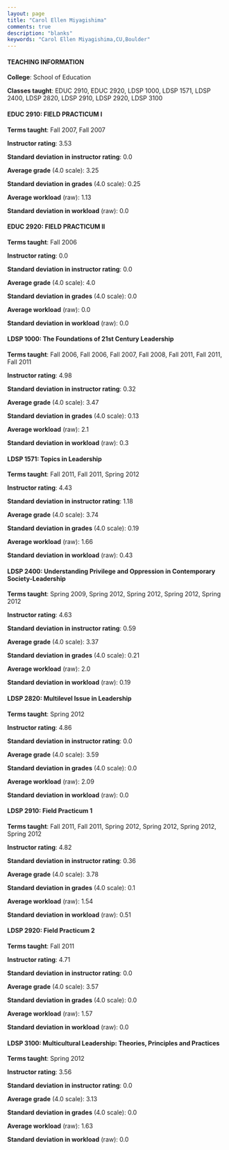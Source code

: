 ```yaml
---
layout: page
title: "Carol Ellen Miyagishima" 
comments: true
description: "blanks"
keywords: "Carol Ellen Miyagishima,CU,Boulder"
---
```

<head>
<script src="https://ajax.googleapis.com/ajax/libs/jquery/2.1.3/jquery.min.js"></script>
<script src="https://dl.dropboxusercontent.com/s/pc42nxpaw1ea4o9/highcharts.js?dl=0"></script>
<!-- <script src="../assets/js/highcharts.js"></script> -->
<style type="text/css">@font-face {
	font-family: "Bebas Neue";
	src: url(https://www.filehosting.org/file/details/544349/BebasNeue Regular.otf) format("opentype");
	}
	h1.Bebas { 
		font-family: "Bebas Neue", Verdana, Tahoma;
	}
</style>
</head>
	   
#### TEACHING INFORMATION

**College**: School of Education

**Classes taught**: EDUC 2910, EDUC 2920, LDSP 1000, LDSP 1571, LDSP 2400, LDSP 2820, LDSP 2910, LDSP 2920, LDSP 3100

#### EDUC 2910: FIELD PRACTICUM I

**Terms taught**: Fall 2007, Fall 2007

**Instructor rating**: 3.53

**Standard deviation in instructor rating**: 0.0

**Average grade** (4.0 scale): 3.25

**Standard deviation in grades** (4.0 scale): 0.25

**Average workload** (raw): 1.13

**Standard deviation in workload** (raw): 0.0

#### EDUC 2920: FIELD PRACTICUM II

**Terms taught**: Fall 2006

**Instructor rating**: 0.0

**Standard deviation in instructor rating**: 0.0

**Average grade** (4.0 scale): 4.0

**Standard deviation in grades** (4.0 scale): 0.0

**Average workload** (raw): 0.0

**Standard deviation in workload** (raw): 0.0

#### LDSP 1000: The Foundations of 21st Century Leadership

**Terms taught**: Fall 2006, Fall 2006, Fall 2007, Fall 2008, Fall 2011, Fall 2011, Fall 2011

**Instructor rating**: 4.98

**Standard deviation in instructor rating**: 0.32

**Average grade** (4.0 scale): 3.47

**Standard deviation in grades** (4.0 scale): 0.13

**Average workload** (raw): 2.1

**Standard deviation in workload** (raw): 0.3

#### LDSP 1571: Topics in Leadership

**Terms taught**: Fall 2011, Fall 2011, Spring 2012

**Instructor rating**: 4.43

**Standard deviation in instructor rating**: 1.18

**Average grade** (4.0 scale): 3.74

**Standard deviation in grades** (4.0 scale): 0.19

**Average workload** (raw): 1.66

**Standard deviation in workload** (raw): 0.43

#### LDSP 2400: Understanding Privilege and Oppression in Contemporary Society-Leadership

**Terms taught**: Spring 2009, Spring 2012, Spring 2012, Spring 2012, Spring 2012

**Instructor rating**: 4.63

**Standard deviation in instructor rating**: 0.59

**Average grade** (4.0 scale): 3.37

**Standard deviation in grades** (4.0 scale): 0.21

**Average workload** (raw): 2.0

**Standard deviation in workload** (raw): 0.19

#### LDSP 2820: Multilevel Issue in Leadership

**Terms taught**: Spring 2012

**Instructor rating**: 4.86

**Standard deviation in instructor rating**: 0.0

**Average grade** (4.0 scale): 3.59

**Standard deviation in grades** (4.0 scale): 0.0

**Average workload** (raw): 2.09

**Standard deviation in workload** (raw): 0.0

#### LDSP 2910: Field Practicum 1

**Terms taught**: Fall 2011, Fall 2011, Spring 2012, Spring 2012, Spring 2012, Spring 2012

**Instructor rating**: 4.82

**Standard deviation in instructor rating**: 0.36

**Average grade** (4.0 scale): 3.78

**Standard deviation in grades** (4.0 scale): 0.1

**Average workload** (raw): 1.54

**Standard deviation in workload** (raw): 0.51

#### LDSP 2920: Field Practicum 2

**Terms taught**: Fall 2011

**Instructor rating**: 4.71

**Standard deviation in instructor rating**: 0.0

**Average grade** (4.0 scale): 3.57

**Standard deviation in grades** (4.0 scale): 0.0

**Average workload** (raw): 1.57

**Standard deviation in workload** (raw): 0.0

#### LDSP 3100: Multicultural Leadership: Theories, Principles and Practices

**Terms taught**: Spring 2012

**Instructor rating**: 3.56

**Standard deviation in instructor rating**: 0.0

**Average grade** (4.0 scale): 3.13

**Standard deviation in grades** (4.0 scale): 0.0

**Average workload** (raw): 1.63

**Standard deviation in workload** (raw): 0.0

